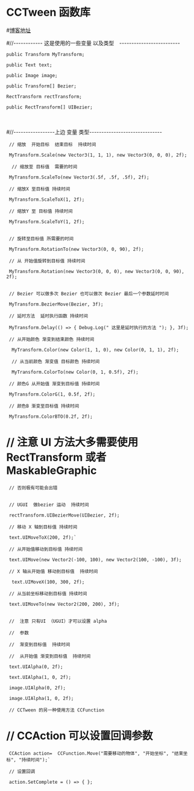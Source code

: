 # CCTween 函数库  


#[博客地址](http://www.cnblogs.com/mdrs/p/5107967.html)
   
        

#//------------ 这是使用的一些变量 以及类型　-------------------------

    public Transform MyTransform;  

    public Text text;  

    public Image image;  

    public Transform[] Bezier;  

    RectTransform rectTransform;  

    public RectTransform[] UIBezier;  

　　

#//-----------------上边 变量 类型------------------------------


     // 缩放  开始目标  结束目标  持续时间    

     MyTransform.Scale(new Vector3(1, 1, 1), new Vector3(0, 0, 0), 2f);  

      // 缩放至 目标值  需要的时间    
 
     MyTransform.ScaleTo(new Vector3(.5f, .5f, .5f), 2f);    

     // 缩放X 至目标值 持续时间    

     MyTransform.ScaleToX(1, 2f);    

     // 缩放Y 至 目标值 持续时间    

     MyTransform.ScaleToY(1, 2f);    


     // 旋转至目标值 所需要的时间    

     MyTransform.RotationTo(new Vector3(0, 0, 90), 2f);    

     // 从 开始值旋转到目标值 持续时间    

     MyTransform.Rotation(new Vector3(0, 0, 0), new Vector3(0, 0, 90), 2f);    


     // Bezier 可以做多次 Bezier 也可以做次 Bezier 最后一个参数延时时间    

     MyTransform.BezierMove(Bezier, 3f);    

     // 延时方法  延时执行函数 持续时间    

     MyTransform.Delay(() => { Debug.Log(" 这里是延时执行的方法 "); }, 3f);    

     // 从开始颜色 渐变到结束颜色 持续时间    

      MyTransform.Color(new Color(1, 1, 0), new Color(0, 1, 1), 2f);    
 
      // 从当前颜色 渐变值 目标颜色 持续时间    
 
      MyTransform.ColorTo(new Color(0, 1, 0.5f), 2f);    
 
     // 颜色G 从开始值 渐变到目标值 持续时间    

     MyTransform.ColorG(1, 0.5f, 2f);   

     // 颜色B 渐变至目标值 持续时间    

     MyTransform.ColorBTO(0.2f, 2f);   

#     // 注意 UI 方法大多需要使用  RectTransform  或者  MaskableGraphic  

     // 否则极有可能会出错  


     // UGUI  做bezier 运动  持续时间  

     rectTransform.UIBezierMove(UIBezier, 2f);  

     // 移动 X 轴到目标值 持续时间  

     text.UIMoveToX(200, 2f);`  
        
     // 从开始值移动到目标值 持续时间  

     text.UIMove(new Vector2(-100, 100), new Vector2(100, -100), 3f);  
        
     // X 轴从开始值 移动到目标值  持续时间  

      text.UIMoveX(100, 300, 2f); 
 
     // 从当前坐标移动到目标值 持续时间  

     text.UIMoveTo(new Vector2(200, 200), 3f); 
 

     //  注意 只有UI （UGUI）才可以设置 alpha   

     //  参数  

     //  渐变到目标值  持续时间  

     //  从开始值 渐变到目标值  持续时间  

     text.UIAlpha(0, 2f);  

     text.UIAlpha(1, 0, 2f); 

     image.UIAlpha(0, 2f);  

     image.UIAlpha(1, 0, 2f); 

     // CCTween 的另一种使用方法 CCFunction   

#     // CCAction 可以设置回调参数  

     CCAction action=  CCFunction.Move("需要移动的物体", "开始坐标", "结束坐标", "持续时间");`  

     // 设置回调  

     action.SetComplete = () => { };  

